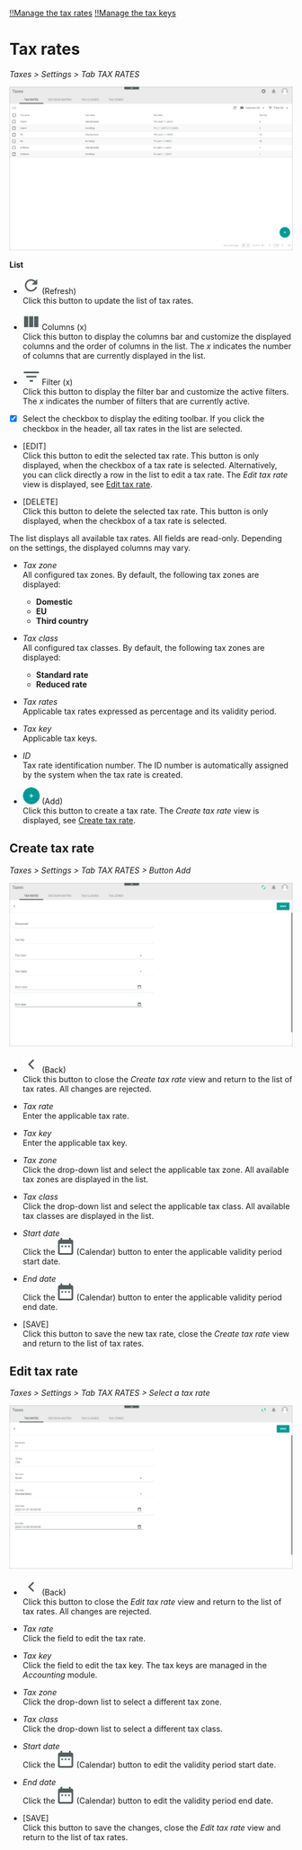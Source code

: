 [!!Manage the tax rates](../Integration/01_ManageTaxRates.md)
[!!Manage the tax keys](../../RetailSuiteAccounting/Integration/02_ManageTaxKeys.md)


# Tax rates

*Taxes > Settings > Tab TAX RATES*

![Tax rates](../../Assets/Screenshots/Taxes/Settings/TaxRates/TaxRates.png "[Tax rates]")

**List**

- ![Refresh](../../Assets/Icons/Refresh01.png "[Refresh]") (Refresh)   
    Click this button to update the list of tax rates.

- ![Columns](../../Assets/Icons/Columns.png "[Columns]") Columns (x)   
    Click this button to display the columns bar and customize the displayed columns and the order of columns in the list. The *x* indicates the number of columns that are currently displayed in the list.

- ![Filter](../../Assets/Icons/Filter.png "[Filter]") Filter (x)   
    Click this button to display the filter bar and customize the active filters. The *x* indicates the number of filters that are currently active.

- [x]     
    Select the checkbox to display the editing toolbar. If you click the checkbox in the header, all tax rates in the list are selected.

  [comment]: <> (Alle Tax rates ausgewählt, aber es ist nicht möglich, etwas zu machen, i.e. keine Editing toolbar angezeigt. Stand: 19.09.22)

- [EDIT]   
    Click this button to edit the selected tax rate. This button is only displayed, when the checkbox of a tax rate is selected. Alternatively, you can click directly a row in the list to edit a tax rate. The *Edit tax rate* view is displayed, see [Edit tax rate](#edit-tax-rate).   

[comment]: <> (Ändern in der Zukunft? In neuer UI, Edit-Fenster werden einfach den Namen des ausgewählten Tax rates/Produktes, usw.; Create-Fenster werden "New ..." heißen. Besprochen in UX-Docu Meeting 08.08.22)

- [DELETE]  
    Click this button to delete the selected tax rate. This button is only displayed, when the checkbox of a tax rate is selected.   


The list displays all available tax rates. All fields are read-only. Depending on the settings, the displayed columns may vary.

- *Tax zone*  
  All configured tax zones. By default, the following tax zones are displayed:
    - **Domestic**
    - **EU**
    - **Third country**

- *Tax class*  
  All configured tax classes. By default, the following tax zones are displayed:
    - **Standard rate**
    - **Reduced rate**  

- *Tax rates*  
    Applicable tax rates expressed as percentage and its validity period.

- *Tax key*  
    Applicable tax keys.

- *ID*  
    Tax rate identification number. The ID number is automatically assigned by the system when the tax rate is created.

- ![Add](../../Assets/Icons/Plus01.png "[Add]") (Add)   
    Click this button to create a tax rate. The *Create tax rate* view is displayed, see [Create tax rate](#create-tax-rate).


## Create tax rate

*Taxes > Settings > Tab TAX RATES > Button Add*

![Create tax rate](../../Assets/Screenshots/Taxes/Settings/TaxRates/CreateTaxRate.png "[Create tax rate]")

- ![Back](../../Assets/Icons/Back02.png "[Back]") (Back)   
    Click this button to close the *Create tax rate* view and return to the list of tax rates. All changes are rejected.

- *Tax rate*  
    Enter the applicable tax rate.

- *Tax key*  
    Enter the applicable tax key.

- *Tax zone*  
    Click the drop-down list and select the applicable tax zone. All available tax zones are displayed in the list.

- *Tax class*  
    Click the drop-down list and select the applicable tax class. All available tax classes are displayed in the list.

- *Start date*   
    Click the ![Calendar](../../Assets/Icons/Calendar.png "[Calendar]") (Calendar) button to enter the applicable validity period start date.

- *End date*  
    Click the ![Calendar](../../Assets/Icons/Calendar.png "[Calendar]") (Calendar) button to enter the applicable validity period end date.

- [SAVE]  
    Click this button to save the new tax rate, close the *Create tax rate* view and return to the list of tax rates.


## Edit tax rate

*Taxes > Settings > Tab TAX RATES > Select a tax rate*

![Edit tax rate](../../Assets/Screenshots/Taxes/Settings/TaxRates/EditTaxRate.png "[Edit tax rate]")

- ![Back](../../Assets/Icons/Back02.png "[Back]") (Back)   
    Click this button to close the *Edit tax rate* view and return to the list of tax rates. All changes are rejected.

- *Tax rate*  
    Click the field to edit the tax rate.

- *Tax key*  
    Click the field to edit the tax key. The tax keys are managed in the *Accounting* module.

- *Tax zone*  
    Click the drop-down list to select a different tax zone.

- *Tax class*  
    Click the drop-down list to select a different tax class.

- *Start date*   
    Click the ![Calendar](../../Assets/Icons/Calendar.png "[Calendar]") (Calendar) button to edit the validity period start date.

- *End date*  
    Click the ![Calendar](../../Assets/Icons/Calendar.png "[Calendar]") (Calendar) button to edit the validity period end date.

- [SAVE]  
    Click this button to save the changes, close the *Edit tax rate* view and return to the list of tax rates.
